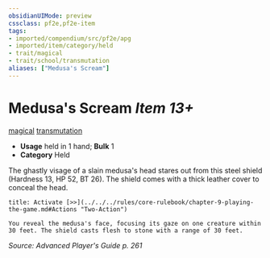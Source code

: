 ```yaml
---
obsidianUIMode: preview
cssclass: pf2e,pf2e-item
tags:
- imported/compendium/src/pf2e/apg
- imported/item/category/held
- trait/magical
- trait/school/transmutation
aliases: ["Medusa's Scream"]
---
```

# Medusa's Scream *Item 13+*  
[magical](magical.md)  [transmutation](transmutation.md)  

- **Usage** held in 1 hand; **Bulk** 1
- **Category** Held

The ghastly visage of a slain medusa's head stares out from this steel shield (Hardness 13, HP 52, BT 26). The shield comes with a thick leather cover to conceal the head.

```ad-embed-ability
title: Activate [>>](../../../rules/core-rulebook/chapter-9-playing-the-game.md#Actions "Two-Action")

You reveal the medusa's face, focusing its gaze on one creature within 30 feet. The shield casts flesh to stone with a range of 30 feet.
```

*Source: Advanced Player's Guide p. 261*

